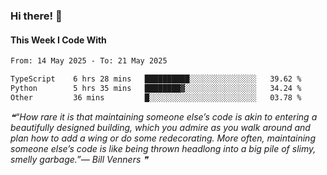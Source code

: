 ### Hi there! 👋

#### This Week I Code With
<!--START_SECTION:waka-->

```txt
From: 14 May 2025 - To: 21 May 2025

TypeScript    6 hrs 28 mins   ██████████░░░░░░░░░░░░░░░   39.62 %
Python        5 hrs 35 mins   ████████▓░░░░░░░░░░░░░░░░   34.24 %
Other         36 mins         █░░░░░░░░░░░░░░░░░░░░░░░░   03.78 %
```

<!--END_SECTION:waka-->

<!--STARTS_HERE_QUOTE_README-->
<i>❝“How rare it is that maintaining someone else’s code is akin to entering a beautifully designed building, which you admire as you walk around and plan how to add a wing or do some redecorating. More often, maintaining someone else’s code is like being thrown headlong into a big pile of slimy, smelly garbage.”— Bill Venners   ❞</i>
<!--ENDS_HERE_QUOTE_README-->

